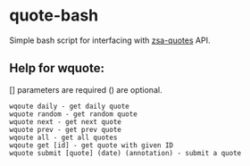 # quote-bash
Simple bash script for interfacing with [zsa-quotes](https://github.com/room23studios/zsa-quotes-api) API.

## Help for wquote:

[] parameters are required () are optional.

	wqoute daily - get daily quote
	wquote random - get random quote
	wquote next - get next quote
	wquote prev - get prev quote
	wqoute all - get all quotes
	wqoute get [id] - get quote with given ID
	wquote submit [quote] (date) (annotation) - submit a quote
